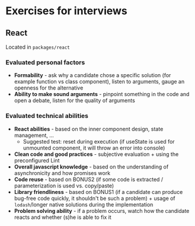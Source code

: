 # Exercises for interviews

## React

Located in `packages/react`

### Evaluated personal factors

* **Formability** - ask why a candidate chose a specific solution (for example function vs class component), listen to arguments, gauge an openness for the alternative
* **Ability to make sound arguments** - pinpoint something in the code and open a debate, listen for the quality of arguments

### Evaluated technical abilities

* **React abilities** - based on the inner component design, state management, ...
  * Suggested test: reset during execution (if useState is used for unmounted component, it will throw an error into console)
* **Clean code and good practices** - subjective evaluation + using the preconfigured Lint
* **Overall javascript knowledge** - based on the understanding of asynchronicity and how promises work
* **Code reuse** - based on BONUS2 (if some code is extracted / parameterization is used vs. copy/paste)
* **Library friendliness** - based on BONUS1 (if a candidate can produce bug-free code quickly, it shouldn't be such a problem) + usage of `lodash`/longer native solutions during the implementation
* **Problem solving ability** - if a problem occurs, watch how the candidate reacts and whether (s)he is able to fix it
